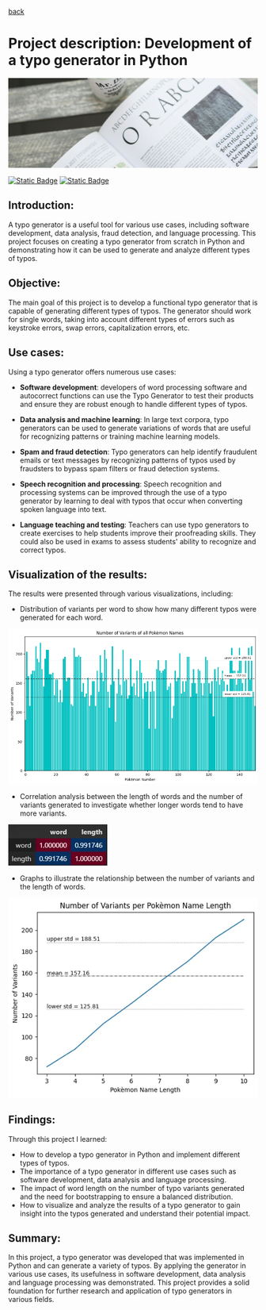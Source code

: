 [back](/../../../README.md)
# Project description: Development of a typo generator in Python

![Text](/assets/typo_generator/pictures/pexels-kaboompics-com-6061.jpg)<br>

[![Static Badge](https://img.shields.io/badge/Medium-View_on_Medium-%23000000?logo=Medium)](https://medium.com/@georg.vetter.privat/how-to-build-a-typo-generator-from-scratch-in-python-ace485aac18b) [![Static Badge](https://img.shields.io/badge/GitHub-View_on_GitHub-%23181717?logo=GitHub)](https://github.com/GeorgVetterGit/typo_generator)

## Introduction:
A typo generator is a useful tool for various use cases, including software development, data analysis, fraud detection, and language processing. This project focuses on creating a typo generator from scratch in Python and demonstrating how it can be used to generate and analyze different types of typos.

## Objective:
The main goal of this project is to develop a functional typo generator that is capable of generating different types of typos. The generator should work for single words, taking into account different types of errors such as keystroke errors, swap errors, capitalization errors, etc.

## Use cases:
Using a typo generator offers numerous use cases:

+ __Software development__: developers of word processing software and autocorrect functions can use the Typo Generator to test their products and ensure they are robust enough to handle different types of typos.

+ __Data analysis and machine learning__: In large text corpora, typo generators can be used to generate variations of words that are useful for recognizing patterns or training machine learning models.

+ __Spam and fraud detection__: Typo generators can help identify fraudulent emails or text messages by recognizing patterns of typos used by fraudsters to bypass spam filters or fraud detection systems.

+ __Speech recognition and processing__: Speech recognition and processing systems can be improved through the use of a typo generator by learning to deal with typos that occur when converting spoken language into text.

+ __Language teaching and testing__: Teachers can use typo generators to create exercises to help students improve their proofreading skills. They could also be used in exams to assess students' ability to recognize and correct typos.


## Visualization of the results:
The results were presented through various visualizations, including:
+ Distribution of variants per word to show how many different typos were generated for each word.<br>

![Text](/assets/typo_generator/pictures/typo_generator.png)<br>
+ Correlation analysis between the length of words and the number of variants generated to investigate whether longer words tend to have more variants.<br>

![Text](/assets/typo_generator/pictures/corr.webp)<br>
+ Graphs to illustrate the relationship between the number of variants and the length of words.<br>

![Text](/assets/typo_generator/pictures/tp.webp)<br>

## Findings:
Through this project I learned:
+ How to develop a typo generator in Python and implement different types of typos.
+ The importance of a typo generator in different use cases such as software development, data analysis and language processing.
+ The impact of word length on the number of typo variants generated and the need for bootstrapping to ensure a balanced distribution.
+ How to visualize and analyze the results of a typo generator to gain insight into the typos generated and understand their potential impact.

## Summary:
In this project, a typo generator was developed that was implemented in Python and can generate a variety of typos. By applying the generator in various use cases, its usefulness in software development, data analysis and language processing was demonstrated. This project provides a solid foundation for further research and application of typo generators in various fields.